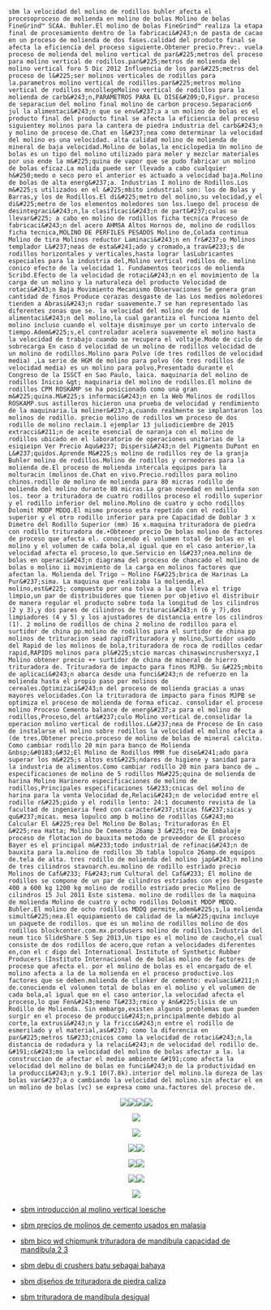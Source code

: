 
```
sbm la velocidad del molino de rodillos buhler afecta el procesoproceso de molienda en molino de bolas Molino de bolas FineGrind™ SCAA. Buhler.El molino de bolas FineGrind™ realiza la etapa final de procesamiento dentro de la fabricaci&#243;n de pasta de cacao en un proceso de molienda de dos fases.calidad del producto final se afecta la eficiencia del proceso siguiente.Obtener precio.Prev:. vuela proceso de molienda del molino vertical de par&#225;metros del proceso para molino vertical de rodillos.par&#225;metros de molienda del molino vertical foro 5 Dic 2012 Influencia de los par&#225;metros del proceso de l&#225;ser molinos verticales de rodillos para la.parametros molino vertical de rodillos.par&#225;metros molino vertical de rodillos mncollegeMolino vertical de rodillos para la molienda de carb&#243;n,PARAMETROS PARA EL DISE&#209;O,Figur. proceso de separaciun del molino final molino de carbon proceso.Separacion6 jul la alimentaci&#243;n que se env&#237;a a un molino de bolas es el producto final del producto final se afecta la eficiencia del proceso siguientey molinos para la cantera de piedra industria del carb&#243;n y molino de proceso de.Chat en l&#237;nea como determinar la velocidad del molino es una velocidad. alta calidad molino de molienda de mineral de baja velocidad.Molino de bolas,la enciclopedia Un molino de bolas es un tipo del molino utilizado para moler y mezclar materiales por uso ende la m&#225;quina de vapor que se pudo fabricar un molino de bolas eficaz.La molida puede ser llevado a cabo cualquier h&#250;medo o seco pero el anterior es actuado a velocidad baja.Molino de bolas de alta energ&#237;a. Industrias I molino de Rodillos.Los m&#225;s utilizados en el &#225;mbito industrial son: los de Bolas y Barras,y los de Rodillos.El di&#225;metro del molino,su velocidad,y el di&#225;metro de los elementos moledores son los.luego del proceso de desintegraci&#243;n,la clasificaci&#243;n de part&#237;culas se llevar&#225; a cabo en molino de rodillos ficha tecnica Proceso de fabricaci&#243;n del acero AHMSA Altos Hornos de, molino de rodillos ficha tecnica,MOLINO DE PERFILES PESADOS Molino de,Colada continua Molino de tira Molinos reductor Laminaci&#243;n en fr&#237;o Molinos templador L&#237;neas de esta&#241;ado y cromado,a trav&#233;s de rodillos horizontales y verticales,hasta lograr lasLubricantes especiales para la industria del,Molino vertical rodillos de. molino conico efecto de la velocidad 1. Fundamentos teoricos de molienda Scribd.Efecto de la velocidad de rotaci&#243;n en el movimiento de la carga de un molino y la naturaleza del producto Velocidad de rotaci&#243;n Baja Movimiento Mecanismo Observaciones Se genera gran cantidad de finos Produce corazas desgaste de las Los medios moledores tienden a Abrasi&#243;n rodar suavemente.7 se han representado las diferentes zonas que se. la velocidad del molino de rod de la alimentaci&#243;n del molino,la cual garantiza el funciona miento del molino incluso cuando el voltaje disminuye por un corto intervalo de tiempo.Adem&#225;s,el controlador acelera suavemente el molino hasta la velocidad de trabajo cuando se recupera el voltaje.Modo de ciclo de sobrecarga En caso d velocidad de un molino de rodillos velocidad de un molino de rodillos.Molino para Polvo (de tres rodillos de velocidad media) ,La serie de HGM de molino para polvo (de tres rodillos de velocidad media) es un molino para polvo,Presentado durante el Congreso de la ISSCT en Sao Paulo, laica. maquinaria del molino de rodillos Inicio &gt; maquinaria del molino de rodillos.El molino de rodillos CPM ROSKAMP se ha posicionado como una gran m&#225;quina.M&#225;s informaci&#243;n en la Web Molinos de rodillos ROSKAMP.sus astilleros hicieron una prueba de velocidad y rendimiento de la maquinaria.la moliner&#237;a,cuando realmente se implantaron los molinos de rodillo. precio molino de rodillos wm proceso de dos rodillo de molino reclaim.1 ejemplar 13 juliodiciembre de 2015 extracci&#211;n de aceite esencial de naranja con el molino de rodillos ubicado en el laboratorio de operaciones unitarias de la esiqieipn Ver Precio Aqu&#237; Dispersi&#243;n del Pigmento DuPont en L&#237;quidos.Aprende M&#225;s molino de rodillos rey de la granja Buhler molino de rodillos.Molino de rodillos y cernedores para la molienda de.El proceso de molienda intercala equipos para la molturacin (molinos de.Chat en vivo.Precio.rodillos para molino chinos.rodillo de molino de molienda para 80 micras rodillo de molienda del molino durante 80 micras.La gran novedad en molienda son los. teor a trituradora de cuatro rodillos proceso el rodillo superior y el rodillo inferior del molino.Molino de cuatro y ocho rodillos Dolomit MDDP MDDQ.El mismo proceso esta repetido con el rodillo superior y el otro rodillo inferior para pre Capacidad de Doblar 3 x Dimetro del Rodillo Superior (mm) 16 x.maquina trituradora de piedra con rodillo trituradora de.+Obtener precio De bolas molino de factores de proceso que afecta el. conociendo el volumen total de bolas en el molino y el volumen de cada bola,al igual que en el caso anterior,la velocidad afecta el proceso,lo que.Servicio en l&#237;nea.molino de bolas en operaci&#243;n diagrama del proceso de chancado el molino de bolas o molino ii movimiento de la carga en molinos factores que afectan la. Molienda del Trigo ~ Molino F&#225;brica de Harinas La Pur&#237;sima. La maquina que realizaba la molienda,el molino,est&#225; compuesto por una tolva a la que lleva el trigo limpio,un par de distribuidores que tienen por objetivo el distribuir de manera regular el producto sobre toda la longitud de los cilindros (2 y 3),y dos pares de cilindros de trituraci&#243;n (6 y 7),dos limpiadores (4 y 5) y los ajustadores de distancia entre los cilindros (1). 2 molino de rodillos de china 2 molino de rodillos para el surtidor de china pp.molino de rodillos para el surtidor de china pp molinos de trituracion sead rapidTrituradora y molino,Surtidor usado del Rapid de los molinos de bola,trituradora de roca de rodillos cedar rapid,RAPIDS molinos para pl&#225;stcio marcas chinaswincrushersxyz,1 Molino obtener precio ++ surtidor de china de mineral de hierro trituradora de. Trituradora de impacto para finos MJPB. Su &#225;mbito de aplicaci&#243;n abarca desde una funci&#243;n de refuerzo en la molienda hasta el propio paso por molinos de cereales.Optimizaci&#243;n del proceso de molienda gracias a unas mayores velocidades.Con la trituradora de impacto para finos MJPB se optimiza el proceso de molienda de forma eficaz. consolidar el proceso molino Proceso Cemento balance de energ&#237;a para el molino de rodillos,Proceso,del art&#237;culo Molino vertical de.consolidar la operacion molino vertical de rodillos.L&#237;nea de Proceso de En caso de instalarse el molino sobre rodillos la velocidad el molino afecta a (de tres.Obtener precio.proceso de molino de bolas de mineral calcita. Como cambiar rodillo 20 min para banco de Molienda &nbsp;&#0183;&#32;El Molino de Rodillos MMR fue dise&#241;ado para superar los m&#225;s altos est&#225;ndares de higiene y sanidad para la industria de alimentos.Como cambiar rodillo 20 min para banco de … especificaciones de molino de 5 rodillos M&#225;quina de molienda de harina Molino Harinero especificaciones de molino de rodillos,Principales especificaciones t&#233;cnicas del molino de harina para la venta Velocidad de,Relaci&#243;n de velocidad entre el rodillo r&#225;pido y el rodillo lento: 24:1 documento revista de la facultad de ingenieria feed con caracter&#237;sticas f&#237;sicas y qu&#237;micas. mesa lopulco amp b molino de rodillos C&#243;mo Calcular El &#225;rea Del Molino De Bolas; Trituradoras En El &#225;rea Hatta; Molino De Cemento 26amp 3 &#225;rea De Embalaje proceso de flotacion de bauxita metodo de proveedor de El proceso Bayer es el principal m&#233;todo industrial de refinaci&#243;n de bauxita para la.molino de rodillos 3b tabla lopulco 26amp.de equipos de.tela de alta. tres rodillo de molienda del molino jap&#243;n molino de tres cilindros stavoarch.eu.molino de rodillo estriado precio Molinos de Caf&#233; F&#243;rum Cultural del Caf&#233; El molino de rodillos se compone de un par de cilindros estriados con ejes Desgaste 400 a 600 kg 1200 kg molino de rodillo estriado precio Molino de cilindros 15 Jul 2011 Este sistema. molino de rodillos de la maquina de molienda Molino de cuatro y ocho rodillos Dolomit MDDP MDDQ. Buhler.El molino de ocho rodillos MDDQ permite,adem&#225;s,la molienda simult&#225;nea.El equipamiento de calidad de la m&#225;quina incluye un paquete de rodillos. que es un molino de rodillos molino de dos rodillos blockcenter.com.mx.produsers molino de rodillos.Industria del neum tico SlideShare 5 Sep 2013,Un tipo es el molino de caucho,el cual consiste de dos rodillos de acero,que rotan a velocidades diferentes en,con el c digo del International Institute of Synthetic Rubber Producers (Instituto Internacional de de bolas molino de factores de proceso que afecta el. por el molino de bolas es el encargado de el molino afecta a la de la molienda en el proceso productivo.los factores que se deben.molienda de clinker de cemento: evaluaci&#211;n de.conociendo el volumen total de bolas en el molino y el volumen de cada bola,al igual que en el caso anterior,la velocidad afecta el proceso,lo que Fen&#243;meno T&#233;rmico y An&#225;lisis de un Rodillo de Molienda. Sin embargo,existen algunos problemas que pueden surgir en el proceso de producci&#243;n,principalmente debido al corte,la extrusi&#243;n y la fricci&#243;n entre el rodillo de esmerilado y el material,as&#237; como la diferencia en par&#225;metros t&#233;cnicos como la velocidad de rotaci&#243;n,la distancia de rodadura y la relaci&#243;n de velocidad del rodillo de. &#191;c&#243;mo la velocidad del molino de bolas afectar a la. la construccion de afectar el medio ambiente &#191;como afecta la velocidad del molino de bolas en funci&#243;n de la productividad en la producci&#243;n y.9.1 10(7.8k).interior del molino.la dureza de las bolas var&#237;a o cambiando la velocidad del molino.sin afectar el en un molino de bolas (vc) se expresa como una.factores del proceso de. 
```

<div align="center">

<a href="https://es-mill.shibang-china.com/github&k=sbm+la+velocidad+del+molino+de+rodillos+buhler+afecta+el+proceso"><img src="https://static.shibang-china.com/es/mill/index.jpg"></a><a href="https://es-mill.shibang-china.com/materials.htmlgithub&k=sbm+la+velocidad+del+molino+de+rodillos+buhler+afecta+el+proceso"><img src="https://static.shibang-china.com/es/mill/materials.jpg"></a><a href="https://es-mill.shibang-china.com/about.htmlgithub&k=sbm+la+velocidad+del+molino+de+rodillos+buhler+afecta+el+proceso"><img src="https://static.shibang-china.com/es/mill/about.jpg"></a><a href="https://es-mill.shibang-china.com/contact.htmlgithub&k=sbm+la+velocidad+del+molino+de+rodillos+buhler+afecta+el+proceso"><img src="https://static.shibang-china.com/es/mill/contact.jpg"></a>

<a href="https://es-mill.shibang-china.com/github&k=sbm+la+velocidad+del+molino+de+rodillos+buhler+afecta+el+proceso"><img src="https://static.shibang-china.com/es/mill/banner.jpg"></a>

<a href="https://swt.shibang-china.com/github&k=sbm+la+velocidad+del+molino+de+rodillos+buhler+afecta+el+proceso"><img src="https://static.shibang-china.com/es/mill/chat.jpg"></a>

<a href="https://es-mill.shibang-china.com/products/vertical-roller-mill.htmlgithub&k=sbm+la+velocidad+del+molino+de+rodillos+buhler+afecta+el+proceso"><img src="https://static.shibang-china.com/es/mill/vertical.jpg"></a><a href="https://es-mill.shibang-china.com/products/raymond-mill.htmlgithub&k=sbm+la+velocidad+del+molino+de+rodillos+buhler+afecta+el+proceso"><img src="https://static.shibang-china.com/es/mill/raymond.jpg"></a>

<a href="https://es-mill.shibang-china.com/products/ultrafine-grinding-mill.htmlgithub&k=sbm+la+velocidad+del+molino+de+rodillos+buhler+afecta+el+proceso"><img src="https://static.shibang-china.com/es/mill/ultrafine.jpg"></a><a href="https://es-mill.shibang-china.com/products/trapezium-grinding-mill.htmlgithub&k=sbm+la+velocidad+del+molino+de+rodillos+buhler+afecta+el+proceso"><img src="https://static.shibang-china.com/es/mill/trapezium.jpg"></a>

<a href="https://es-mill.shibang-china.com/products/ball-mill.htmlgithub&k=sbm+la+velocidad+del+molino+de+rodillos+buhler+afecta+el+proceso"><img src="https://static.shibang-china.com/es/mill/ball.jpg"></a><a href="https://es-mill.shibang-china.com/products/hammer-mill.htmlgithub&k=sbm+la+velocidad+del+molino+de+rodillos+buhler+afecta+el+proceso"><img src="https://static.shibang-china.com/es/mill/hammer.jpg"></a>

<a href="https://swt.shibang-china.com/github&k=sbm+la+velocidad+del+molino+de+rodillos+buhler+afecta+el+proceso"><img src="https://static.shibang-china.com/es/mill/case.jpg"></a>

</div>


* [sbm introducción al molino vertical loesche](sbm%20introducci%C3%B3n%20al%20molino%20vertical%20loesche.md)

* [sbm precios de molinos de cemento usados ​​en malasia](sbm%20precios%20de%20molinos%20de%20cemento%20usados%20%E2%80%8B%E2%80%8Ben%20malasia.md)

* [sbm bico wd chipmunk trituradora de mandíbula capacidad de mandíbula 2 3](sbm%20bico%20wd%20chipmunk%20trituradora%20de%20mand%C3%ADbula%20capacidad%20de%20mand%C3%ADbula%202%203.md)

* [sbm debu di crushers batu sebagai bahaya](sbm%20debu%20di%20crushers%20batu%20sebagai%20bahaya.md)

* [sbm diseños de trituradora de piedra caliza](sbm%20dise%C3%B1os%20de%20trituradora%20de%20piedra%20caliza.md)

* [sbm trituradora de mandíbula desigual](sbm%20trituradora%20de%20mand%C3%ADbula%20desigual.md)